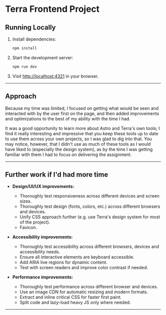 # Terra Frontend Project

## Running Locally

1. Install dependencies:
   ```bash
   npm install
   ```
2. Start the development server:
   ```bash
   npm run dev
   ```
3. Visit [http://localhost:4321](http://localhost:4321) in your browser.

---

## Approach
Because my time was limited, I focused on getting what would be seen and interacted with by the user first on the page, and then added improvements and optimizations to the best of my ability with the time I had.

It was a good opportunity to learn more about Astro and Terra's own tools; I find it really interesting and impressive that you keep these tools up to date to use them across your own projects, so I was glad to dig into that. You may notice, however, that I didn't use as much of these tools as I would have liked to (especially the design system), as by the time I was getting familiar with them I had to focus on delivering the assignment.

---

## Further work if I'd had more time

- **Design/UI/UX improvements:**
  - Thoroughly test responsiveness across different devices and screen sizes.
  - Thoroughly test design (fonts, colors, etc.) across different browsers and devices.
  - Unify CSS approach further (e.g. use Terra's design system for most of the project).
  - Favicon.

- **Accessibility improvements:**
  - Thoroughly test accessibility across different browsers, devices and accessibility needs.
  - Ensure all interactive elements are keyboard accessible.
  - Add ARIA live regions for dynamic content.
  - Test with screen readers and improve color contrast if needed.

- **Performance improvements:**
  - Thoroughly test performance across different browser and devices.
  - Use an image CDN for automatic resizing and modern formats.
  - Extract and inline critical CSS for faster first paint.
  - Split code and lazy-load heavy JS only where needed.

---